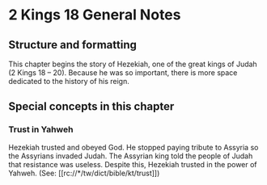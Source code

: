 # 2 Kings 18 General Notes
## Structure and formatting

This chapter begins the story of Hezekiah, one of the great kings of Judah (2 Kings 18 – 20). Because he was so important, there is more space dedicated to the history of his reign.

## Special concepts in this chapter

### Trust in Yahweh
Hezekiah trusted and obeyed God. He stopped paying tribute to Assyria so the Assyrians invaded Judah. The Assyrian king told the people of Judah that resistance was useless. Despite this, Hezekiah trusted in the power of Yahweh. (See: [[rc://*/tw/dict/bible/kt/trust]])
